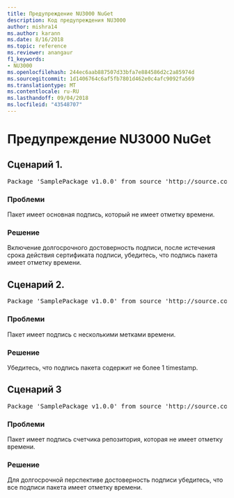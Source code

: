 ```yaml
---
title: Предупреждение NU3000 NuGet
description: Код предупреждения NU3000
author: mishra14
ms.author: karann
ms.date: 8/16/2018
ms.topic: reference
ms.reviewer: anangaur
f1_keywords:
- NU3000
ms.openlocfilehash: 244ec6aab887507d33bfa7e884586d2c2a85974d
ms.sourcegitcommit: 1d1406764c6af5fb7801d462e0c4afc9092fa569
ms.translationtype: MT
ms.contentlocale: ru-RU
ms.lasthandoff: 09/04/2018
ms.locfileid: "43548707"
---
```

# <a name="nuget-warning-nu3000"></a>Предупреждение NU3000 NuGet

## <a name="scenario-1"></a>Сценарий 1.

<pre>Package 'SamplePackage v1.0.0' from source 'http://source.com/index.json': The primary signature does not have a timestamp.</pre>

### <a name="issue"></a>Проблеми

Пакет имеет основная подпись, который не имеет отметку времени.


### <a name="solution"></a>Решение

Включение долгосрочного достоверность подписи, после истечения срока действия сертификата подписи, убедитесь, что подпись пакета имеет отметку времени.



## <a name="scenario-2"></a>Сценарий 2.

<pre>Package 'SamplePackage v1.0.0' from source 'http://source.com/index.json': Multiple timestamps are not accepted.</pre>

### <a name="issue"></a>Проблеми

Пакет имеет подпись с несколькими метками времени.


### <a name="solution"></a>Решение

Убедитесь, что подпись пакета содержит не более 1 timestamp.



## <a name="scenario-3"></a>Сценарий 3

<pre>Package 'SamplePackage v1.0.0' from source 'http://source.com/index.json': The repository countersignature does not have a timestamp.</pre>

### <a name="issue"></a>Проблеми

Пакет имеет подпись счетчика репозитория, которая не имеет отметку времени.


### <a name="solution"></a>Решение

Для долгосрочной перспективе достоверность подписи убедитесь, что все подписи пакета имеет отметку времени.


